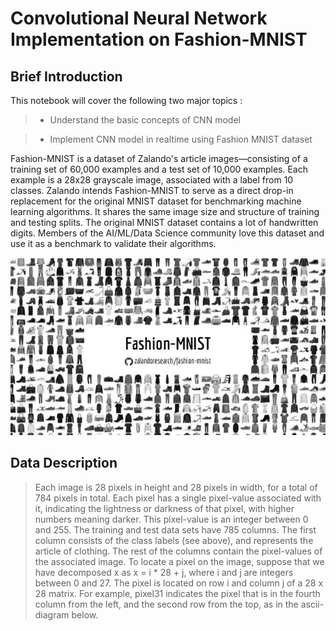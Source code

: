 # Convolutional Neural Network Implementation on Fashion-MNIST

## Brief Introduction

This notebook will cover the following two major topics :

> *  Understand the basic concepts of CNN model 

> * Implement CNN model in realtime using Fashion MNIST dataset 

Fashion-MNIST is a dataset of Zalando's article images—consisting of a training set of 60,000 examples and a test set of 10,000 examples. Each example is a 28x28 grayscale image, associated with a label from 10 classes. Zalando intends Fashion-MNIST to serve as a direct drop-in replacement for the original MNIST dataset for benchmarking machine learning algorithms. It shares the same image size and structure of training and testing splits. The original MNIST dataset contains a lot of handwritten digits. Members of the AI/ML/Data Science community love this dataset and use it as a benchmark to validate their algorithms. 

![Fashion-MNIST](https://github.com/mahdi-darvish/Convolutional-Neural-Network-on-Fashion-MNIST/blob/main/fashion_mnist_dataset_sample.png)

## Data Description

> Each image is 28 pixels in height and 28 pixels in width, for a total of 784 pixels in total.
> Each pixel has a single pixel-value associated with it, indicating the lightness or darkness of that pixel, with higher numbers meaning darker. This pixel-value is an integer between 0 and 255.
> The training and test data sets have 785 columns.
> The first column consists of the class labels (see above), and represents the article of clothing.
> The rest of the columns contain the pixel-values of the associated image.
> To locate a pixel on the image, suppose that we have decomposed x as x = i * 28 + j, where i and j are integers between 0 and 27. The pixel is located on row i and column j of a 28 x 28 matrix. For example, pixel31 indicates the pixel that is in the fourth column from the left, and the second row from the top, as in the ascii-diagram below.